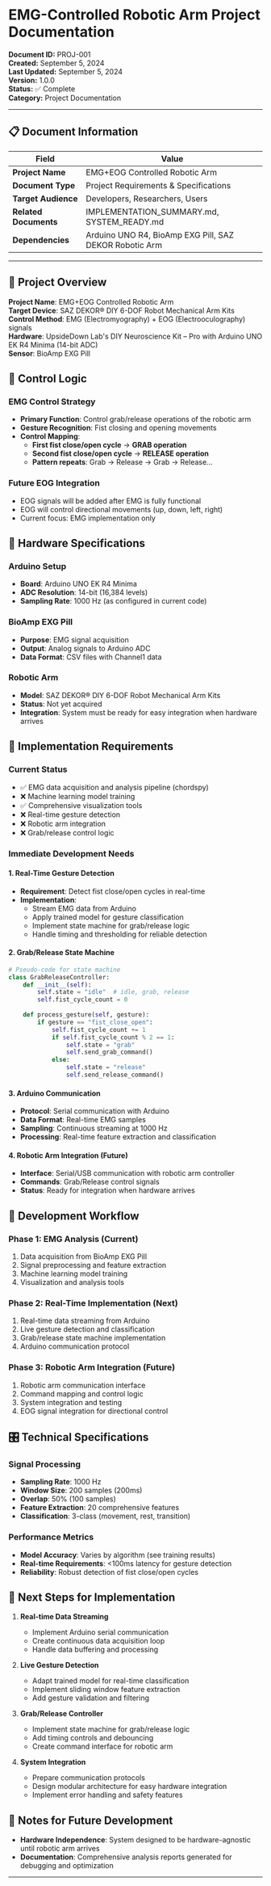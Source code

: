 # EMG-Controlled Robotic Arm Project Documentation

**Document ID:** PROJ-001  
**Created:** September 5, 2024  
**Last Updated:** September 5, 2024  
**Version:** 1.0.0  
**Status:** ✅ Complete  
**Category:** Project Documentation  

---

## 📋 **Document Information**

| **Field** | **Value** |
|-----------|-----------|
| **Project Name** | EMG+EOG Controlled Robotic Arm |
| **Document Type** | Project Requirements & Specifications |
| **Target Audience** | Developers, Researchers, Users |
| **Related Documents** | IMPLEMENTATION_SUMMARY.md, SYSTEM_READY.md |
| **Dependencies** | Arduino UNO R4, BioAmp EXG Pill, SAZ DEKOR Robotic Arm |

---

## 🎯 Project Overview

**Project Name**: EMG+EOG Controlled Robotic Arm  
**Target Device**: SAZ DEKOR® DIY 6-DOF Robot Mechanical Arm Kits  
**Control Method**: EMG (Electromyography) + EOG (Electrooculography) signals  
**Hardware**: UpsideDown Lab's DIY Neuroscience Kit – Pro with Arduino UNO EK R4 Minima (14-bit ADC)  
**Sensor**: BioAmp EXG Pill  

## 🧠 Control Logic

### EMG Control Strategy
- **Primary Function**: Control grab/release operations of the robotic arm
- **Gesture Recognition**: Fist closing and opening movements
- **Control Mapping**:
  - **First fist close/open cycle** → **GRAB operation**
  - **Second fist close/open cycle** → **RELEASE operation**
  - **Pattern repeats**: Grab → Release → Grab → Release...

### Future EOG Integration
- EOG signals will be added after EMG is fully functional
- EOG will control directional movements (up, down, left, right)
- Current focus: EMG implementation only

## 🔧 Hardware Specifications

### Arduino Setup
- **Board**: Arduino UNO EK R4 Minima
- **ADC Resolution**: 14-bit (16,384 levels)
- **Sampling Rate**: 1000 Hz (as configured in current code)

### BioAmp EXG Pill
- **Purpose**: EMG signal acquisition
- **Output**: Analog signals to Arduino ADC
- **Data Format**: CSV files with Channel1 data

### Robotic Arm
- **Model**: SAZ DEKOR® DIY 6-DOF Robot Mechanical Arm Kits
- **Status**: Not yet acquired
- **Integration**: System must be ready for easy integration when hardware arrives


## 🎯 Implementation Requirements

### Current Status
- ✅ EMG data acquisition and analysis pipeline (chordspy)
- ❌ Machine learning model training
- ✅ Comprehensive visualization tools
- ❌ Real-time gesture detection
- ❌ Robotic arm integration
- ❌ Grab/release control logic

### Immediate Development Needs

#### 1. Real-Time Gesture Detection
- **Requirement**: Detect fist close/open cycles in real-time
- **Implementation**: 
  - Stream EMG data from Arduino
  - Apply trained model for gesture classification
  - Implement state machine for grab/release logic
  - Handle timing and thresholding for reliable detection

#### 2. Grab/Release State Machine
```python
# Pseudo-code for state machine
class GrabReleaseController:
    def __init__(self):
        self.state = "idle"  # idle, grab, release
        self.fist_cycle_count = 0
    
    def process_gesture(self, gesture):
        if gesture == "fist_close_open":
            self.fist_cycle_count += 1
            if self.fist_cycle_count % 2 == 1:
                self.state = "grab"
                self.send_grab_command()
            else:
                self.state = "release"
                self.send_release_command()
```

#### 3. Arduino Communication
- **Protocol**: Serial communication with Arduino
- **Data Format**: Real-time EMG samples
- **Sampling**: Continuous streaming at 1000 Hz
- **Processing**: Real-time feature extraction and classification

#### 4. Robotic Arm Integration (Future)
- **Interface**: Serial/USB communication with robotic arm controller
- **Commands**: Grab/Release control signals
- **Status**: Ready for integration when hardware arrives

## 🔄 Development Workflow

### Phase 1: EMG Analysis (Current)
1. Data acquisition from BioAmp EXG Pill
2. Signal preprocessing and feature extraction
3. Machine learning model training
4. Visualization and analysis tools

### Phase 2: Real-Time Implementation (Next)
1. Real-time data streaming from Arduino
2. Live gesture detection and classification
3. Grab/release state machine implementation
4. Arduino communication protocol

### Phase 3: Robotic Arm Integration (Future)
1. Robotic arm communication interface
2. Command mapping and control logic
3. System integration and testing
4. EOG signal integration for directional control

## 🎛️ Technical Specifications

### Signal Processing
- **Sampling Rate**: 1000 Hz
- **Window Size**: 200 samples (200ms)
- **Overlap**: 50% (100 samples)
- **Feature Extraction**: 20 comprehensive features
- **Classification**: 3-class (movement, rest, transition)

### Performance Metrics
- **Model Accuracy**: Varies by algorithm (see training results)
- **Real-time Requirements**: <100ms latency for gesture detection
- **Reliability**: Robust detection of fist close/open cycles

## 🚀 Next Steps for Implementation

1. **Real-time Data Streaming**
   - Implement Arduino serial communication
   - Create continuous data acquisition loop
   - Handle data buffering and processing

2. **Live Gesture Detection**
   - Adapt trained model for real-time classification
   - Implement sliding window feature extraction
   - Add gesture validation and filtering

3. **Grab/Release Controller**
   - Implement state machine for grab/release logic
   - Add timing controls and debouncing
   - Create command interface for robotic arm

4. **System Integration**
   - Prepare communication protocols
   - Design modular architecture for easy hardware integration
   - Implement error handling and safety features

## 📝 Notes for Future Development

- **Hardware Independence**: System designed to be hardware-agnostic until robotic arm arrives 
- **Documentation**: Comprehensive analysis reports generated for debugging and optimization

---